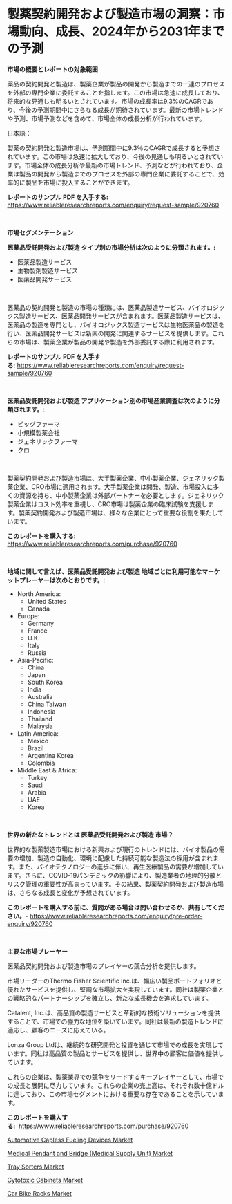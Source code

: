 <p><h1>製薬契約開発および製造市場の洞察：市場動向、成長、2024年から2031年までの予測</h1></p><p><strong>市場の概要とレポートの対象範囲</strong></p>
<p><p>薬品の契約開発と製造は、製薬企業が製品の開発から製造までの一連のプロセスを外部の専門企業に委託することを指します。この市場は急速に成長しており、将来的な見通しも明るいとされています。市場の成長率は9.3%のCAGRであり、今後の予測期間中にさらなる成長が期待されています。最新の市場トレンドや予測、市場予測などを含めて、市場全体の成長分析が行われています。</p><p>日本語：</p><p>製薬の契約開発と製造市場は、予測期間中に9.3％のCAGRで成長すると予想されています。この市場は急速に拡大しており、今後の見通しも明るいとされています。市場全体の成長分析や最新の市場トレンド、予測などが行われており、企業は製品の開発から製造までのプロセスを外部の専門企業に委託することで、効率的に製品を市場に投入することができます。</p></p>
<p><strong>レポートのサンプル PDF を入手する:</strong> <a href="https://www.reliableresearchreports.com/enquiry/request-sample/920760">https://www.reliableresearchreports.com/enquiry/request-sample/920760</a></p>
<p>&nbsp;</p>
<p><strong>市場セグメンテーション</strong></p>
<p><strong>医薬品受託開発および製造 タイプ別の市場分析は次のように分類されます。:</strong></p>
<p><ul><li>医薬品製造サービス</li><li>生物製剤製造サービス</li><li>医薬品開発サービス</li></ul></p>
<p>&nbsp;</p>
<p><p>医薬品の契約開発と製造の市場の種類には、医薬品製造サービス、バイオロジックス製造サービス、医薬品開発サービスが含まれます。医薬品製造サービスは、医薬品の製造を専門とし、バイオロジックス製造サービスは生物医薬品の製造を行い、医薬品開発サービスは新薬の開発に関連するサービスを提供します。これらの市場は、製薬企業が製品の開発や製造を外部委託する際に利用されます。</p></p>
<p><strong>レポートのサンプル PDF を入手する:</strong>&nbsp;<a href="https://www.reliableresearchreports.com/enquiry/request-sample/920760">https://www.reliableresearchreports.com/enquiry/request-sample/920760</a></p>
<p>&nbsp;</p>
<p><strong> 医薬品受託開発および製造 アプリケーション別の市場産業調査は次のように分類されます。:</strong></p>
<p><ul><li>ビッグファーマ</li><li>小規模製薬会社</li><li>ジェネリックファーマ</li><li>クロ</li></ul></p>
<p>&nbsp;</p>
<p><p>製薬契約開発および製造市場は、大手製薬企業、中小製薬企業、ジェネリック製薬企業、CRO市場に適用されます。大手製薬企業は開発、製造、市場投入に多くの資源を持ち、中小製薬企業は外部パートナーを必要とします。ジェネリック製薬企業はコスト効率を重視し、CRO市場は製薬企業の臨床試験を支援します。製薬契約開発および製造市場は、様々な企業にとって重要な役割を果たしています。</p></p>
<p><strong>このレポートを購入する:</strong>&nbsp; <a href="https://www.reliableresearchreports.com/purchase/920760">https://www.reliableresearchreports.com/purchase/920760</a></p>
<p>&nbsp;</p>
<p><strong>地域に関して言えば、医薬品受託開発および製造 地域ごとに利用可能なマーケットプレーヤーは次のとおりです。:</strong></p>
<p><ul>
    <li>
        North America:
        <ul>
            <li>United States</li>
            <li>Canada</li>
        </ul>
    </li>
    <li>
        Europe:
        <ul>
            <li>Germany</li>
            <li>France</li>
            <li>U.K.</li>
            <li>Italy</li>
            <li>Russia</li>
        </ul>
    </li>
    <li>
        Asia-Pacific:
        <ul>
            <li>China</li>
            <li>Japan</li>
            <li>South Korea</li>
            <li>India</li>
            <li>Australia</li>
            <li>China Taiwan</li>
            <li>Indonesia</li>
            <li>Thailand</li>
            <li>Malaysia</li>
        </ul>
    </li>
    <li>
        Latin America:
        <ul>
            <li>Mexico</li>
            <li>Brazil</li>
            <li>Argentina Korea</li>
            <li>Colombia</li>
        </ul>
    </li>
    <li>
        Middle East & Africa:
        <ul>
            <li>Turkey</li>
            <li>Saudi</li>
            <li>Arabia</li>
            <li>UAE</li>
            <li>Korea</li>
        </ul>
    </li>
    </ul></p>
<p>&nbsp;</p>
<p><strong>世界の新たなトレンドとは 医薬品受託開発および製造 市場？</strong></p>
<p><p>世界的な製薬製造市場における新興および現行のトレンドには、バイオ製品の需要の増加、製造の自動化、環境に配慮した持続可能な製造法の採用が含まれます。また、バイオテクノロジーの進歩に伴い、再生医療製品の需要が増加しています。さらに、COVID-19パンデミックの影響により、製造業者の地理的分散とリスク管理の重要性が高まっています。その結果、製薬契約開発および製造市場は、さらなる成長と変化が予想されています。</p></p>
<p><strong>このレポートを購入する前に、質問がある場合は問い合わせるか、共有してください。</strong>- <a href="https://www.reliableresearchreports.com/enquiry/pre-order-enquiry/920760">https://www.reliableresearchreports.com/enquiry/pre-order-enquiry/920760</a></p>
<p>&nbsp;</p>
<p><strong>主要な市場プレーヤー</strong></p>
<p><p>医薬品契約開発および製造市場のプレイヤーの競合分析を提供します。</p><p>市場リーダーのThermo Fisher Scientific Inc.は、幅広い製品ポートフォリオと優れたサービスを提供し、堅調な市場拡大を実現しています。同社は製薬企業との戦略的なパートナーシップを確立し、新たな成長機会を追求しています。</p><p>Catalent, Inc.は、高品質の製造サービスと革新的な技術ソリューションを提供することで、市場での強力な地位を築いています。同社は最新の製造トレンドに適応し、顧客のニーズに応えている。</p><p>Lonza Group Ltdは、継続的な研究開発と投資を通じて市場での成長を実現しています。同社は高品質の製品とサービスを提供し、世界中の顧客に価値を提供しています。</p><p>これらの企業は、製薬業界での競争をリードするキープレイヤーとして、市場での成長と展開に尽力しています。これらの企業の売上高は、それぞれ数十億ドルに達しており、この市場セグメントにおける重要な存在であることを示しています。</p></p>
<p><strong>このレポートを購入する:</strong>&nbsp;&nbsp;<a href="https://www.reliableresearchreports.com/purchase/920760">https://www.reliableresearchreports.com/purchase/920760</a></p>
<p><p><a href="https://github.com/nancykennedykellievqfqt2/Market-Research-Report-List-1/blob/main/automotive-capless-fueling-devices-market.md">Automotive Capless Fueling Devices Market</a></p><p><a href="https://github.com/bobicer/Market-Research-Report-List-2/blob/main/medical-pendant-and-bridge-medical-supply-unit-market.md">Medical Pendant and Bridge (Medical Supply Unit) Market</a></p><p><a href="https://github.com/timeliteaut/Market-Research-Report-List-1/blob/main/tray-sorters-market.md">Tray Sorters Market</a></p><p><a href="https://github.com/globismark/Market-Research-Report-List-2/blob/main/cytotoxic-cabinets-market.md">Cytotoxic Cabinets Market</a></p><p><a href="https://github.com/seekum/Market-Research-Report-List-1/blob/main/car-bike-racks-market.md">Car Bike Racks Market</a></p></p>